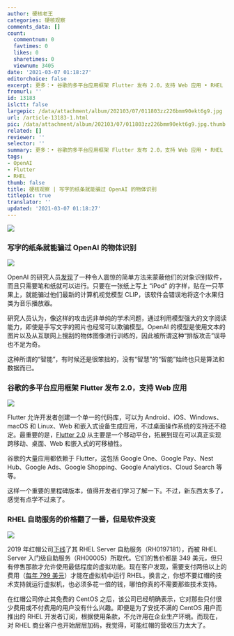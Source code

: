 ```yaml
---
author: 硬核老王
categories: 硬核观察
comments_data: []
count:
  commentnum: 0
  favtimes: 0
  likes: 0
  sharetimes: 0
  viewnum: 3405
date: '2021-03-07 01:18:27'
editorchoice: false
excerpt: 更多：• 谷歌的多平台应用框架 Flutter 发布 2.0，支持 Web 应用 • RHEL 自助服务的价格翻了一番，但是软件没变
fromurl: ''
id: 13183
islctt: false
largepic: /data/attachment/album/202103/07/011803zz226bmm90ekt6g9.jpg
url: /article-13183-1.html
pic: /data/attachment/album/202103/07/011803zz226bmm90ekt6g9.jpg.thumb.jpg
related: []
reviewer: ''
selector: ''
summary: 更多：• 谷歌的多平台应用框架 Flutter 发布 2.0，支持 Web 应用 • RHEL 自助服务的价格翻了一番，但是软件没变
tags:
- OpenAI
- Flutter
- RHEL
thumb: false
title: 硬核观察 | 写字的纸条就能骗过 OpenAI 的物体识别
titlepic: true
translator: ''
updated: '2021-03-07 01:18:27'
---
```


![](/data/attachment/album/202103/07/011803zz226bmm90ekt6g9.jpg)


### 写字的纸条就能骗过 OpenAI 的物体识别


![](/data/attachment/album/202103/07/011559wzn4hzp6oe556565.jpg)


OpenAI 的研究人员[发现](https://openai.com/blog/multimodal-neurons/)了一种令人震惊的简单方法来蒙蔽他们的对象识别软件，而且只需要笔和纸就可以进行。只要在一张纸上写上 “iPod” 的字样，贴在一只苹果上，就能骗过他们最新的计算机视觉模型 CLIP，该软件会错误地将这个水果归类为音乐播放器。


研究人员认为，像这样的攻击远非单纯的学术问题，通过利用模型强大的文字阅读能力，即使是手写文字的照片也经常可以欺骗模型。OpenAI 的模型是使用文本的图片以及从互联网上搜刮的物体图像进行训练的，因此被所谓这种“排版攻击”误导也不足为奇。


这种所谓的“智能”，有时候还是很笨拙的，没有“智慧”的“智能”始终也只是算法和数据而已。


### 谷歌的多平台应用框架 Flutter 发布 2.0，支持 Web 应用


![](/data/attachment/album/202103/07/011621c8zn212ccwa1zh1n.jpg)


Flutter 允许开发者创建一个单一的代码库，可以为 Android、iOS、Windows、macOS 和 Linux、Web 和嵌入式设备生成应用，不过桌面操作系统的支持还不稳定。最重要的是，[Flutter 2.0](https://medium.com/flutter/whats-new-in-flutter-2-0-fe8e95ecc65) 从主要是一个移动平台，拓展到现在可以真正实现跨移动、桌面、Web 和嵌入式的可移植性。


谷歌的大量应用都依赖于 Flutter，这包括 Google One、Google Pay、Nest Hub、Google Ads、Google Shopping、Google Analytics、Cloud Search 等等。


这样一个重要的里程碑版本，值得开发者们学习了解一下。不过，新东西太多了，感觉有点学不过来了。


### RHEL 自助服务的价格翻了一番，但是软件没变


![](/data/attachment/album/202103/07/011635mz18pfmnr6akualc.jpg)


2019 年红帽公司[下线](https://access.redhat.com/articles/54702)了其 RHEL Server 自助服务（RH0197181），而被 RHEL Server 入门级自助服务（RH00005）所取代。它们的售价都是 349 美元，但只有停售那款才允许使用最低程度的虚拟功能。现在客户发现，需要支付两倍以上的费用（[每年 799 美元](https://www.redhat.com/en/store/red-hat-enterprise-linux-server)）才能在虚拟机中运行 RHEL。换言之，你想不要红帽的技术支持就运行虚拟机，也必须多花一倍的钱，哪怕你真的不需要那些技术支持。


在红帽公司停止其免费的 CentOS 之后，该公司已经明确表示，它对那些只付很少费用或不付费用的用户没有什么兴趣。即便是为了安抚不满的 CentOS 用户而推出的 RHEL 开发者订阅，根据使用条款，不允许用在企业生产环境。而现在，对 RHEL 商业客户也开始层层加码，我觉得，可能红帽的营收压力太大了。